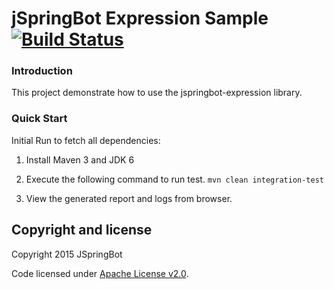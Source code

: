 jSpringBot Expression Sample [![Build Status](https://buildhive.cloudbees.com/job/jspringbot/job/sample-expression/badge/icon)](https://buildhive.cloudbees.com/job/jspringbot/job/sample-expression/)
=======

### Introduction

This project demonstrate how to use the jspringbot-expression library.

### Quick Start

Initial Run to fetch all dependencies:

1. Install Maven 3 and JDK 6

2. Execute the following command to run test. `mvn clean integration-test` 
3. View the generated report and logs from browser.

## Copyright and license

Copyright 2015 JSpringBot

Code licensed under [Apache License v2.0](http://www.apache.org/licenses/LICENSE-2.0).
